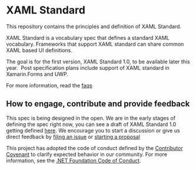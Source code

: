 # XAML Standard

This repository contains the principles and definition of XAML Standard.

XAML Standard is a vocabulary spec that defines a standard XAML vocabulary. Frameworks that support XAML standard can share common XAML based UI definitions. 

The goal is for the first version, XAML Standard 1.0, to be available later this year.  Post specification plans include support of XAML standard in Xamarin.Forms and UWP.  

For more information, read the [faqs](docs/faq.md)

## How to engage, contribute and provide feedback

This spec is being designed in the open. We are in the early stages of defining the spec right now, you can see a draft of XAML Standard 1.0 getting defined [here](docs/v1draft.md). We encourage you to start a discussion or give us direct feedback by [filing an issue](https://github.com/Microsoft/xaml-standard/issues) or [starting a proposal](https://github.com/Microsoft/xaml-standard/labels/proposal)

This project has adopted the code of conduct defined by the [Contributor Covenant](http://contributor-covenant.org/) to clarify expected behavior in our community. For more information, see the [.NET Foundation Code of Conduct](http://www.dotnetfoundation.org/code-of-conduct).


